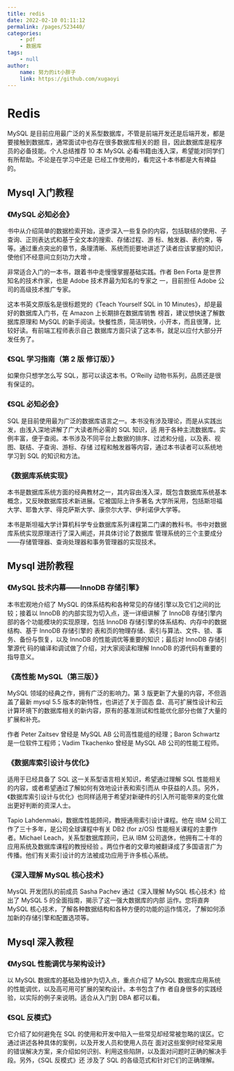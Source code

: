 ```yaml
---
title: redis
date: 2022-02-10 01:11:12
permalink: /pages/523440/
categories:
    - pdf
    - 数据库
tags:
    - null
author:
    name: 努力的it小胖子
    link: https://github.com/xugaoyi
---
```


# Redis

MySQL 是目前应用最广泛的关系型数据库，不管是前端开发还是后端开发，都是要接触到数据库，通常面试中也存在很多数据库相关的题
目，因此数据库是程序员的必备技能。个人总结推荐 10 本 MySQL 必看书籍由浅入深，希望能对同学们有所帮助。不论是在学习中还是
已经工作使用的，看完这十本书都是大有裨益的。

## Mysql 入门教程

### 《MySQL 必知必会》

书中从介绍简单的数据检索开始，逐步深入一些复杂的内容，包括联结的使用、子查询、正则表达式和基于全文本的搜索、存储过程、游
标、触发器、表约束，等等。通过重点突出的章节，条理清晰、系统而扼要地讲述了读者应该掌握的知识，使他们不经意间立刻功力大增
。

非常适合入门的一本书，跟着书中走慢慢掌握基础实践。作者 Ben Forta 是世界知名的技术作家，也是 Adobe 技术界最为知名的专家之
一，目前担任 Adobe 公司的高级技术推广专家。

这本书英文原版名是很标题党的《Teach Yourself SQL in 10 Minutes》，却是最好的数据库入门书，在 Amazon 上长期排在数据库销售
榜首，建议想快速了解数据库原理和 MySQL 的新手阅读。快餐性质，简洁明快，小开本，而且很薄，比较好读。有前端工程师表示自己
数据库方面只读了这本书，就足以应付大部分开发任务了。

### 《SQL 学习指南（第 2 版 修订版）》

如果你只想学怎么写 SQL，那可以读这本书。O’Reilly 动物书系列，品质还是很有保证的。

### 《SQL 必知必会》

SQL 是目前使用最为广泛的数据库语言之一。本书没有涉及理论，而是从实践出发，由浅入深地讲解了广大读者所必需的 SQL 知识，适
用于各种主流数据库。实例丰富，便于查阅。本书涉及不同平台上数据的排序、过滤和分组，以及表、视图、联结、子查询、游标、存储
过程和触发器等内容，通过本书读者可以系统地学习到 SQL 的知识和方法。

### 《数据库系统实现》

本书是数据库系统方面的经典教材之一，其内容由浅入深，既包含数据库系统基本概念，又反映数据库技术新进展。它被国际上许多著名
大学所采用，包括斯坦福大学、耶鲁大学、得克萨斯大学、康奈尔大学、伊利诺伊大学等。

本书是斯坦福大学计算机科学专业数据库系列课程第二门课的教科书。书中对数据库系统实现原理进行了深入阐述，并具体讨论了数据库
管理系统的三个主要成分——存储管理器、查询处理器和事务管理器的实现技术。

## Mysql 进阶教程

### 《MySQL 技术内幕——InnoDB 存储引擎》

本书宏观地介绍了 MySQL 的体系结构和各种常见的存储引擎以及它们之间的比较；接着以 InnoDB 的内部实现为切入点，逐一详细讲解
了 InnoDB 存储引擎内部的各个功能模块的实现原理，包括 InnoDB 存储引擎的体系结构、内存中的数据结构、基于 InnoDB 存储引擎的
表和页的物理存储、索引与算法、文件、锁、事务、备份与恢复，以及 InnoDB 的性能调优等重要的知识；最后对 InnoDB 存储引擎源代
码的编译和调试做了介绍，对大家阅读和理解 InnoDB 的源代码有重要的指导意义。

### 《高性能 MySQL（第三版）》

MySQL 领域的经典之作，拥有广泛的影响力。第 3 版更新了大量的内容，不但涵盖了最新 mysql 5.5 版本的新特性，也讲述了关于固态
盘、高可扩展性设计和云计算环境下的数据库相关的新内容，原有的基准测试和性能优化部分也做了大量的扩展和补充。

作者 Peter Zaitsev 曾经是 MySQL AB 公司高性能组的经理；Baron Schwartz 是一位软件工程师；Vadim Tkachenko 曾经是 MySQL AB
公司的性能工程师。

### 《数据库索引设计与优化》

适用于已经具备了 SQL 这一关系型语言相关知识，希望通过理解 SQL 性能相关的内容，或者希望通过了解如何有效地设计表和索引而从
中获益的人员。另外，《数据库索引设计与优化》也同样适用于希望对新硬件的引入所可能带来的变化做出更好判断的资深人士。

Tapio Lahdenmaki，数据库性能顾问，教授通用索引设计课程。他在 IBM 公司工作了三十多年，是公司全球课程中有关 DB2 (for z/OS)
性能相关课程的主要作者。Michael Leach，关系型数据库顾问，已从 IBM 公司退休，他拥有二十年的应用系统及数据库课程的教授经验
。两位作者的文章均被翻译成了多国语言广为传播。他们有关索引设计的方法被成功应用于许多核心系统。

### 《深入理解 MySQL 核心技术》

MysQL 开发团队的前成员 Sasha Pachev 通过《深入理解 MySQL 核心技术》给出了 MySQL 5 的全面指南，揭示了这一强大数据库的内部
运作。您将直奔 MySQL 核心技术，了解各种数据结构和各种方便的功能的运作情况，了解如何添加新的存储引擎和配置选项等。

## Mysql 深入教程

### 《MySQL 性能调优与架构设计》

以 MySQL 数据库的基础及维护为切入点，重点介绍了 MySQL 数据库应用系统的性能调优，以及高可用可扩展的架构设计。本书包含了作
者自身很多的实践经验，以实际的例子来说明。适合从入门到 DBA 都可以看。

### 《SQL 反模式》

它介绍了如何避免在 SQL 的使用和开发中陷入一些常见却经常被忽略的误区。它通过讲述各种具体的案例，以及开发人员和使用人员在
面对这些案例时经常采用的错误解决方案，来介绍如何识别、利用这些陷阱，以及面对问题时正确的解决手段。另外，《SQL 反模式》还
涉及了 SQL 的各级范式和针对它们的正确理解。
